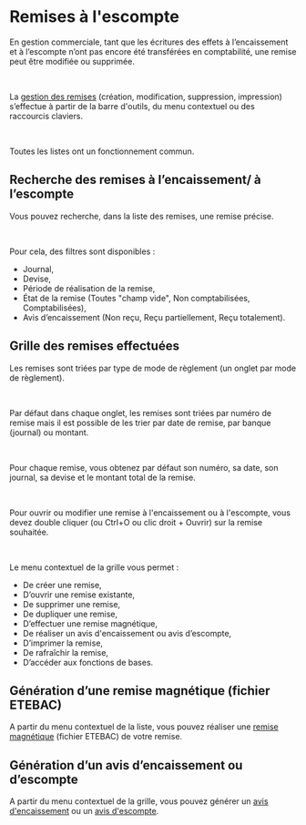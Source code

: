 # Remises à l'escompte
En gestion commerciale, tant que les écritures des effets à l’encaissement 
 et à l’escompte n’ont pas encore été transférées en comptabilité, une 
 remise peut être modifiée ou supprimée.


 


La [gestion des remises](../RemisesEscompte/RemiseEscompte.md) 
 (création, modification, suppression, impression) s’effectue à partir 
 de la barre d'outils, du menu contextuel ou des raccourcis claviers.


 


Toutes les listes ont un fonctionnement commun.


## Recherche des remises à l’encaissement/ à l’escompte


Vous pouvez recherche, dans la liste des remises, une remise précise.


 


Pour cela, des filtres sont disponibles :


* Journal,
* Devise,
* Période de réalisation 
 de la remise,
* État de la remise 
 (Toutes "champ vide", Non comptabilisées, Comptabilisées),
* Avis d’encaissement 
 (Non reçu, Reçu partiellement, Reçu totalement).


## Grille des remises effectuées


Les remises sont triées par type de mode de règlement (un onglet par 
 mode de règlement).


 


Par défaut dans chaque onglet, les remises sont triées par numéro de 
 remise mais il est possible de les trier par date de remise, par banque 
 (journal) ou montant.


 


Pour chaque remise, vous obtenez par défaut son numéro, sa date, son 
 journal, sa devise et le montant total de la remise.


 


Pour ouvrir ou modifier une remise à l'encaissement ou à l'escompte, 
 vous devez double cliquer (ou Ctrl+O ou clic droit + Ouvrir) sur la remise 
 souhaitée.


 


Le menu contextuel de la grille vous permet :


* De créer une remise,
* D’ouvrir une remise 
 existante,
* De supprimer une 
 remise,
* De dupliquer une 
 remise,
* D’effectuer une 
 remise magnétique,
* De réaliser un 
 avis d'encaissement ou avis d’escompte,
* D’imprimer la remise,
* De rafraîchir la 
 remise,
* D’accéder aux fonctions 
 de bases.


## Génération d’une remise magnétique (fichier ETEBAC)


A partir du menu contextuel de la liste, vous pouvez réaliser une [remise magnétique](../../Fichiers/ETEBAC/FichiersBancairesETEBAC.md) 
 (fichier ETEBAC) de votre remise.


## Génération d’un avis d’encaissement ou d’escompte


A partir du menu contextuel de la grille, vous pouvez générer un [avis d'encaissement](../AvisEncaissementAZ/AvisEncaissementAZ.md) 
 ou un [avis d'escompte](../AvisEscompteAZ/AvisEscompteAZ.md).



